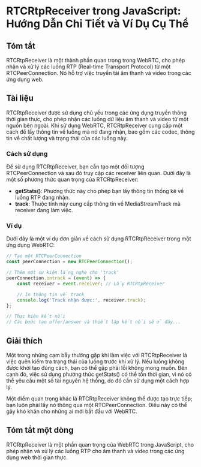 <!--
Meta Description: # RTCRtpReceiver trong JavaScript: Hướng Dẫn Chi Tiết và Ví Dụ Cụ Thể ## Tóm tắt RTCRtpReceiver là một thành phần quan trọng trong WebRTC, cho phép nh...
Meta Keywords: một, rtcrtpreceiver, dụng, các, trong
-->

# RTCRtpReceiver trong JavaScript: Hướng Dẫn Chi Tiết và Ví Dụ Cụ Thể

## Tóm tắt
RTCRtpReceiver là một thành phần quan trọng trong WebRTC, cho phép nhận và xử lý các luồng RTP (Real-time Transport Protocol) từ một RTCPeerConnection. Nó hỗ trợ việc truyền tải âm thanh và video trong các ứng dụng web.

## Tài liệu
RTCRtpReceiver được sử dụng chủ yếu trong các ứng dụng truyền thông thời gian thực, cho phép nhận các luồng dữ liệu âm thanh và video từ một nguồn bên ngoài. Khi sử dụng WebRTC, RTCRtpReceiver cung cấp một cách để lấy thông tin về luồng mà nó đang nhận, bao gồm các codec, thông tin về chất lượng và trạng thái của các luồng này.

### Cách sử dụng
Để sử dụng RTCRtpReceiver, bạn cần tạo một đối tượng RTCPeerConnection và sau đó truy cập các receiver liên quan. Dưới đây là một số phương thức quan trọng của RTCRtpReceiver:

- **getStats()**: Phương thức này cho phép bạn lấy thông tin thống kê về luồng RTP đang nhận.
- **track**: Thuộc tính này cung cấp thông tin về MediaStreamTrack mà receiver đang làm việc.

### Ví dụ
Dưới đây là một ví dụ đơn giản về cách sử dụng RTCRtpReceiver trong một ứng dụng WebRTC:

```javascript
// Tạo một RTCPeerConnection
const peerConnection = new RTCPeerConnection();

// Thêm một sự kiện lắng nghe cho 'track'
peerConnection.ontrack = (event) => {
    const receiver = event.receiver; // Lấy RTCRtpReceiver

    // In thông tin về track
    console.log('Track nhận được:', receiver.track);
};

// Thực hiện kết nối
// Các bước tạo offer/answer và thiết lập kết nối sẽ ở đây...
```

## Giải thích
Một trong những cạm bẫy thường gặp khi làm việc với RTCRtpReceiver là việc quên kiểm tra trạng thái của luồng trước khi xử lý. Nếu luồng không được khởi tạo đúng cách, bạn có thể gặp phải lỗi không mong muốn. Bên cạnh đó, việc sử dụng phương thức getStats() có thể tốn thời gian, vì nó có thể yêu cầu một số tài nguyên hệ thống, do đó cần sử dụng một cách hợp lý.

Một điểm quan trọng khác là RTCRtpReceiver không thể được tạo trực tiếp; bạn luôn phải lấy nó thông qua một RTCPeerConnection. Điều này có thể gây khó khăn cho những ai mới bắt đầu với WebRTC.

## Tóm tắt một dòng
RTCRtpReceiver là một phần quan trọng của WebRTC trong JavaScript, cho phép nhận và xử lý các luồng RTP cho âm thanh và video trong các ứng dụng web thời gian thực.